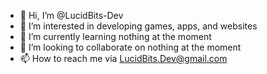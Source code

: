 - 👋 Hi, I’m @LucidBits-Dev
- 👀 I’m interested in developing games, apps, and websites
- 🌱 I’m currently learning nothing at the moment
- 💞️ I’m looking to collaborate on nothing at the moment
- 📫 How to reach me via LucidBits.Dev@gmail.com

<!---
LucidBits-Dev/LucidBits-Dev is a ✨ special ✨ repository because its `README.md` (this file) appears on your GitHub profile.
You can click the Preview link to take a look at your changes.
--->
